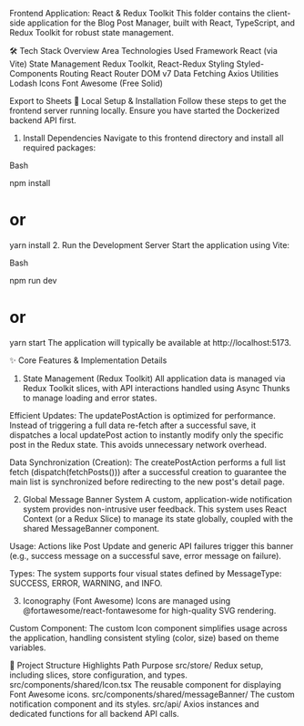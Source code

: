 Frontend Application: React & Redux Toolkit
This folder contains the client-side application for the Blog Post Manager, built with React, TypeScript, and Redux Toolkit for robust state management.

🛠️ Tech Stack Overview
Area Technologies Used
Framework React (via Vite)
State Management Redux Toolkit, React-Redux
Styling Styled-Components
Routing React Router DOM v7
Data Fetching Axios
Utilities Lodash
Icons Font Awesome (Free Solid)

Export to Sheets
🚀 Local Setup & Installation
Follow these steps to get the frontend server running locally. Ensure you have started the Dockerized backend API first.

1. Install Dependencies
   Navigate to this frontend directory and install all required packages:

Bash

npm install

# or

yarn install 2. Run the Development Server
Start the application using Vite:

Bash

npm run dev

# or

yarn start
The application will typically be available at http://localhost:5173.

✨ Core Features & Implementation Details

1. State Management (Redux Toolkit)
   All application data is managed via Redux Toolkit slices, with API interactions handled using Async Thunks to manage loading and error states.

Efficient Updates: The updatePostAction is optimized for performance. Instead of triggering a full data re-fetch after a successful save, it dispatches a local updatePost action to instantly modify only the specific post in the Redux state. This avoids unnecessary network overhead.

Data Synchronization (Creation): The createPostAction performs a full list fetch (dispatch(fetchPosts())) after a successful creation to guarantee the main list is synchronized before redirecting to the new post's detail page.

2. Global Message Banner System
   A custom, application-wide notification system provides non-intrusive user feedback. This system uses React Context (or a Redux Slice) to manage its state globally, coupled with the shared MessageBanner component.

Usage: Actions like Post Update and generic API failures trigger this banner (e.g., success message on a successful save, error message on failure).

Types: The system supports four visual states defined by MessageType: SUCCESS, ERROR, WARNING, and INFO.

3. Iconography (Font Awesome)
   Icons are managed using @fortawesome/react-fontawesome for high-quality SVG rendering.

Custom Component: The custom Icon component simplifies usage across the application, handling consistent styling (color, size) based on theme variables.

📂 Project Structure Highlights
Path Purpose
src/store/ Redux setup, including slices, store configuration, and types.
src/components/shared/Icon.tsx The reusable component for displaying Font Awesome icons.
src/components/shared/messageBanner/ The custom notification component and its styles.
src/api/ Axios instances and dedicated functions for all backend API calls.
